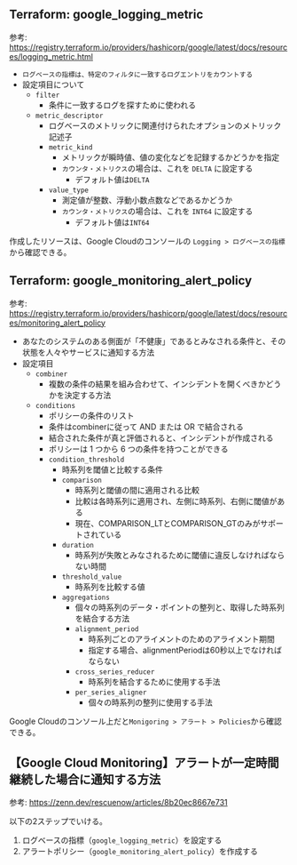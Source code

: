 ## Terraform: google_logging_metric

参考: https://registry.terraform.io/providers/hashicorp/google/latest/docs/resources/logging_metric.html

- `ログベースの指標は、特定のフィルタに一致するログエントリをカウントする`
- 設定項目について
  - `filter`
    - 条件に一致するログを探すために使われる
  - `metric_descriptor`
    - ログベースのメトリックに関連付けられたオプションのメトリック記述子
    - `metric_kind`
      - メトリックが瞬時値、値の変化などを記録するかどうかを指定
      - `カウンタ・メトリクス`の場合は、これを `DELTA` に設定する
        - デフォルト値は`DELTA`
    - `value_type`
      - 測定値が整数、浮動小数点数などであるかどうか
      - `カウンタ・メトリクス`の場合は、これを `INT64` に設定する
        - デフォルト値は`INT64`
      
作成したリソースは、Google Cloudのコンソールの `Logging > ログベースの指標`から確認できる。

## Terraform: google_monitoring_alert_policy

参考: https://registry.terraform.io/providers/hashicorp/google/latest/docs/resources/monitoring_alert_policy

- あなたのシステムのある側面が「不健康」であるとみなされる条件と、その状態を人々やサービスに通知する方法
- 設定項目
  - `combiner`
    - 複数の条件の結果を組み合わせて、インシデントを開くべきかどうかを決定する方法
  - `conditions`  
    - ポリシーの条件のリスト
    - 条件はcombinerに従って AND または OR で結合される
    - 結合された条件が真と評価されると、インシデントが作成される
    - ポリシーは 1 つから 6 つの条件を持つことができる
    - `condition_threshold`
      - 時系列を閾値と比較する条件
      - `comparison`
        - 時系列と閾値の間に適用される比較
        - 比較は各時系列に適用され、左側に時系列、右側に閾値がある
        - 現在、COMPARISON_LTとCOMPARISON_GTのみがサポートされている
      - `duration`
        - 時系列が失敗とみなされるために閾値に違反しなければならない時間
      - `threshold_value`
        - 時系列を比較する値
      - `aggregations`
        - 個々の時系列のデータ・ポイントの整列と、取得した時系列を結合する方法
        - `alignment_period`
          - 時系列ごとのアライメントのためのアライメント期間
          - 指定する場合、alignmentPeriodは60秒以上でなければならない
        - `cross_series_reducer`
          - 時系列を結合するために使用する手法
        - `per_series_aligner`
          - 個々の時系列の整列に使用する手法

Google Cloudのコンソール上だと`Monigoring > アラート > Policies`から確認できる。

## 【Google Cloud Monitoring】アラートが一定時間継続した場合に通知する方法

参考: https://zenn.dev/rescuenow/articles/8b20ec8667e731

以下の2ステップでいける。

1. ログベースの指標（`google_logging_metric`）を設定する
2. アラートポリシー（`google_monitoring_alert_policy`）を作成する
